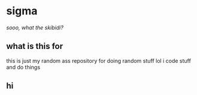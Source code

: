 # sigma
*sooo, what the skibidi?*
## what is this for
this is just my random ass repository for doing random stuff lol
i code stuff and do things
## hi